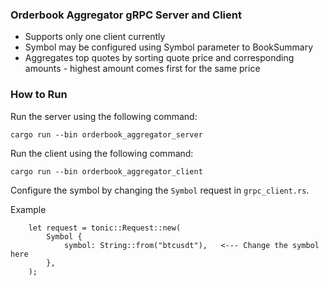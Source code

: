 ### Orderbook Aggregator gRPC Server and Client

- Supports only one client currently
- Symbol may be configured using Symbol parameter to BookSummary
- Aggregates top quotes by sorting quote price and corresponding amounts -
highest amount comes first for the same price

### How to Run

Run the server using the following command:

```
cargo run --bin orderbook_aggregator_server
```

Run the client using the following command:

```
cargo run --bin orderbook_aggregator_client
```

Configure the symbol by changing the `Symbol` request in `grpc_client.rs`.

Example

```
    let request = tonic::Request::new(
        Symbol {
            symbol: String::from("btcusdt"),   <--- Change the symbol here
        },
    );
```
